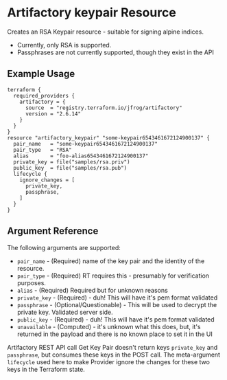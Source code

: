 # Artifactory keypair Resource

Creates an RSA Keypair resource - suitable for signing alpine indices. 
- Currently, only RSA is supported.
- Passphrases are not currently supported, though they exist in the API


## Example Usage

```hcl
terraform {
  required_providers {
    artifactory = {
      source  = "registry.terraform.io/jfrog/artifactory"
      version = "2.6.14"
    }
  }
}
resource "artifactory_keypair" "some-keypair6543461672124900137" {
  pair_name   = "some-keypair6543461672124900137"
  pair_type   = "RSA"
  alias       = "foo-alias6543461672124900137"
  private_key = file("samples/rsa.priv")
  public_key  = file("samples/rsa.pub")
  lifecycle {
    ignore_changes = [
      private_key,
      passphrase,
    ]
  }
}
```

## Argument Reference

The following arguments are supported:

* `pair_name` - (Required) name of the key pair and the identity of the resource.
* `pair_type` - (Required) RT requires this - presumably for verification purposes.
* `alias` - (Required) Required but for unknown reasons
* `private_key` - (Required)  - duh! This will have it's pem format validated
* `passphrase` - (Optional/Questionable)  - This will be used to decrypt the private key. Validated server side.
* `public_key` - (Required)  - duh! This will have it's pem format validated
* `unavailable` - (Computed) - it's unknown what this does, but, it's returned in the payload and there is no known place to set it in the UI

Artifactory REST API call Get Key Pair doesn't return keys `private_key` and `passphrase`, but consumes these keys in the POST call.
The meta-argument `lifecycle` used here to make Provider ignore the changes for these two keys in the Terraform state. 